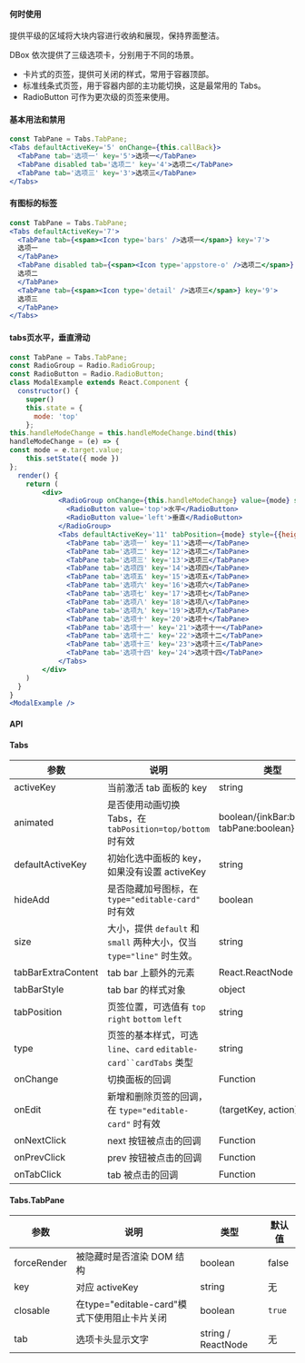 

#### **何时使用**

提供平级的区域将大块内容进行收纳和展现，保持界面整洁。

DBox 依次提供了三级选项卡，分别用于不同的场景。

- 卡片式的页签，提供可关闭的样式，常用于容器顶部。
- 标准线条式页签，用于容器内部的主功能切换，这是最常用的 Tabs。
- RadioButton 可作为更次级的页签来使用。

#### **基本用法和禁用**
```jsx
const TabPane = Tabs.TabPane;    
<Tabs defaultActiveKey='5' onChange={this.callBack}>
  <TabPane tab='选项一' key='5'>选项一</TabPane>
  <TabPane disabled tab='选项二' key='4'>选项二</TabPane>
  <TabPane tab='选项三' key='3'>选项三</TabPane>
</Tabs>   
```
#### **有图标的标签**
```jsx
const TabPane = Tabs.TabPane;    
<Tabs defaultActiveKey='7'>
  <TabPane tab={<span><Icon type='bars' />选项一</span>} key='7'>
  选项一
  </TabPane>
  <TabPane disabled tab={<span><Icon type='appstore-o' />选项二</span>} key='8'>
  选项二
  </TabPane>
  <TabPane tab={<span><Icon type='detail' />选项三</span>} key='9'>
  选项三
  </TabPane>
</Tabs>   
```
#### **tabs页水平，垂直滑动**
```jsx
const TabPane = Tabs.TabPane;
const RadioGroup = Radio.RadioGroup;
const RadioButton = Radio.RadioButton;
class ModalExample extends React.Component {
  constructor() {
    super()
    this.state = {
      mode: 'top'
    };
this.handleModeChange = this.handleModeChange.bind(this)
handleModeChange = (e) => {
const mode = e.target.value;
	this.setState({ mode })
};
  render() {
    return (
		<div>    
			<RadioGroup onChange={this.handleModeChange} value={mode} style={{marginBottom: 8}}>
			  <RadioButton value='top'>水平</RadioButton>
			  <RadioButton value='left'>垂直</RadioButton>
			</RadioGroup>
			<Tabs defaultActiveKey='11' tabPosition={mode} style={{height: 247}}>
			  <TabPane tab='选项一' key='11'>选项一</TabPane>
			  <TabPane tab='选项二' key='12'>选项二</TabPane>
			  <TabPane tab='选项三' key='13'>选项三</TabPane>
			  <TabPane tab='选项四' key='14'>选项四</TabPane>
			  <TabPane tab='选项五' key='15'>选项五</TabPane>
			  <TabPane tab='选项六' key='16'>选项六</TabPane>
			  <TabPane tab='选项七' key='17'>选项七</TabPane>
			  <TabPane tab='选项八' key='18'>选项八</TabPane>
			  <TabPane tab='选项九' key='19'>选项九</TabPane>
			  <TabPane tab='选项十' key='20'>选项十</TabPane>
			  <TabPane tab='选项十一' key='21'>选项十一</TabPane>
			  <TabPane tab='选项十二' key='22'>选项十二</TabPane>
			  <TabPane tab='选项十三' key='23'>选项十三</TabPane>
			  <TabPane tab='选项十四' key='24'>选项十四</TabPane>
			</Tabs>
		</div> 
	)
  }
}
<ModalExample />

```



#### **API**

#### **Tabs**

| 参数 | 说明 | 类型 | 默认值 |
| --- | --- | --- | --- |
| activeKey | 当前激活 tab 面板的 key | string | 无 |
| animated | 是否使用动画切换 Tabs，在 `tabPosition=top/bottom` 时有效 | boolean/{inkBar:boolean, tabPane:boolean} | true, 当 type="card" 时为 false |
| defaultActiveKey | 初始化选中面板的 key，如果没有设置 activeKey | string | 第一个面板 |
| hideAdd | 是否隐藏加号图标，在 `type="editable-card"` 时有效 | boolean | false |
| size | 大小，提供 `default` 和 `small` 两种大小，仅当 `type="line"` 时生效。 | string |`default` |
| tabBarExtraContent | tab bar 上额外的元素 | React.ReactNode | 无 |
| tabBarStyle | tab bar 的样式对象 | object | - |
| tabPosition | 页签位置，可选值有 `top` `right` `bottom` `left` | string | `top` |
| type | 页签的基本样式，可选 `line`、`card` `editable-card``cardTabs` 类型 | string | `line` |
| onChange | 切换面板的回调 | Function | 无 |
| onEdit | 新增和删除页签的回调，在 `type="editable-card"` 时有效 | (targetKey, action): void | 无 |
| onNextClick | next 按钮被点击的回调 | Function | 无 |
| onPrevClick | prev 按钮被点击的回调 | Function | 无 |
| onTabClick | tab 被点击的回调 | Function | 无 |

#### **Tabs.TabPane**

| 参数 | 说明 | 类型 | 默认值 |
| --- | --- | --- | --- |
| forceRender | 被隐藏时是否渲染 DOM 结构 | boolean | false |
| key | 对应 activeKey | string | 无 |
| closable | 在type="editable-card"模式下使用阻止卡片关闭 | boolean | `true` |
| tab | 选项卡头显示文字 | string / ReactNode | 无 |
